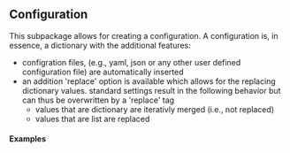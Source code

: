## Configuration

This subpackage allows for creating a configuration. A configuration is, in essence, a dictionary with the additional features:

   - configration files, (e.g., yaml, json or any other user defined configuration file) are automatically inserted
   - an addition 'replace' option is available which allows for the replacing dictionary values. standard settings result in the following behavior but can thus be overwritten by a 'replace' tag
     - values that are dictionary are iterativly merged (i.e., not replaced) 
     - values that are list are replaced


#### Examples